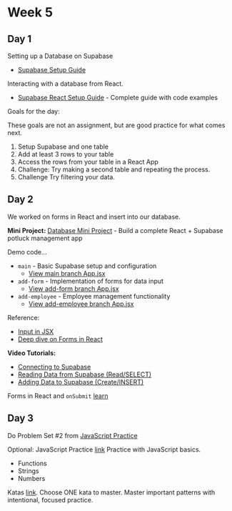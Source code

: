 # Week 5

## Day 1

Setting up a Database on Supabase

* [Supabase Setup Guide](./week5/supabase-setup/SUPABASE_SETUP_GUIDE.md)

Interacting with a database from React. 

* [Supabase React Setup Guide](./week5/supabase-setup/SUPABASE_REACT_SETUP_GUIDE.md) - Complete guide with code examples

Goals for the day:

These goals are not an assignment, but are good practice for what comes next.

1. Setup Supabase and one table
2. Add at least 3 rows to your table
3. Access the rows from your table in a React App
4. Challenge: Try making a second table and repeating the process.
5. Challenge Try filtering your data.


## Day 2

We worked on forms in React and insert into our database.

**Mini Project:** [Database Mini Project](./week5/db-mini-project/OVERALL_PLAN.md) - Build a complete React + Supabase potluck management app

Demo code...

- `main` - Basic Supabase setup and configuration
  - [View main branch App.jsx](https://github.com/rmccrear/practice-with-db/blob/main/src/App.jsx)
- `add-form` - Implementation of forms for data input
  - [View add-form branch App.jsx](https://github.com/rmccrear/practice-with-db/blob/add-form/src/App.jsx)
- `add-employee` - Employee management functionality
  - [View add-employee branch App.jsx](https://github.com/rmccrear/practice-with-db/blob/add-employee/src/App.jsx)


Reference: 
* [Input in JSX](https://react.dev/reference/react-dom/components/input#displaying-inputs-of-different-types)
* [Deep dive on Forms in React](https://dev.to/ajones_codes/a-better-guide-to-forms-in-react-47f0)


**Video Tutorials:**
* [Connecting to Supabase](https://www.youtube.com/watch?v=Gz9bvYybaws&list=PL4cUxeGkcC9hUb6sHthUEwG7r9VDPBMKO&index=2)
* [Reading Data from Supabase (Read/SELECT)](https://www.youtube.com/watch?v=VjohMDwjty4&list=PL4cUxeGkcC9hUb6sHthUEwG7r9VDPBMKO&index=3)
* [Adding Data to Supabase (Create/INSERT)](https://www.youtube.com/watch?v=dRVOhY-3iXY&list=PL4cUxeGkcC9hUb6sHthUEwG7r9VDPBMKO&index=4)

Forms in React and `onSubmit` [learn](https://react.dev/reference/react-dom/components/input#reading-the-input-values-when-submitting-a-form)

## Day 3

Do Problem Set #2 from [JavaScript Practice](./javascript-practice/README.md)

Optional: JavaScript Practice [link](https://learnjavascript.online/app.html?id=1435) Practice with JavaScript basics.

* Functions
* Strings
* Numbers

Katas [link](./week5/kata/README.md). Choose ONE kata to master. Master important patterns with intentional, focused practice.